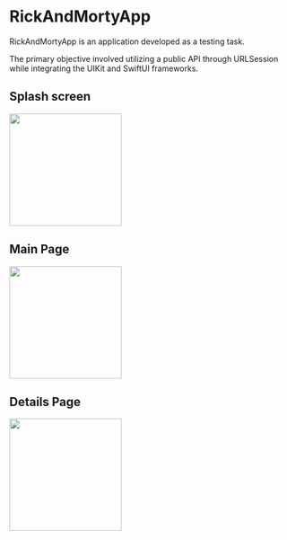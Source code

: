 # RickAndMortyApp

RickAndMortyApp is an application developed as a testing task.

The primary objective involved utilizing a public API through URLSession while integrating the UIKit and SwiftUI frameworks.

## Splash screen
<img src="https://github.com/mgazizova/RickAndMortyApp/assets/48016852/f4298fca-462f-4987-a4ad-e6014c4fa779" width="200">

## Main Page
<img src="https://github.com/mgazizova/RickAndMortyApp/assets/48016852/97a6fb04-d2f9-4ac8-b5b3-2c15d1e6d704" width="200">

## Details Page
<img src="https://github.com/mgazizova/RickAndMortyApp/assets/48016852/40a3b822-8e39-4c96-bba1-e7bcd2bb5c41" width="200">

